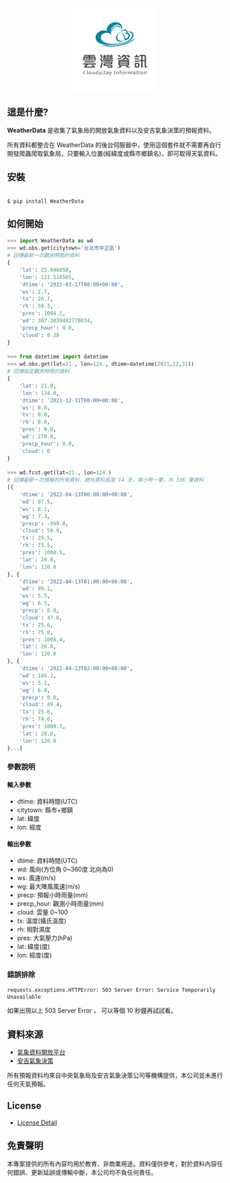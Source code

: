 <p align="center">
  <img src="https://raw.githubusercontent.com/cloudybay/weatherdata-sdk/main/Logo.png">
</p>



## 這是什麼?


**WeatherData** 是收集了氣象局的開放氣象資料以及安吉氣象決策的預報資料。

所有資料都整合在 WeatherData 的後台伺服器中，使用這個套件就不需要再自行開發爬蟲爬取氣象局，只要輸入位置(經緯度或縣市鄉鎮名)，即可取得天氣資料。

## 安裝

```shell

$ pip install WeatherData

```


## 如何開始

```python
>>> import WeatherData as wd
>>> wd.obs.get(citytown='台北市中正區')
# 回傳最新一次觀測時間的資料
{
    'lat': 25.046058,
    'lon': 121.516565,
    'dtime': '2022-03-17T08:00+00:00',
    'ws': 2.7,
    'tx': 26.7,
    'rh': 58.3,
    'pres': 1004.1,
    'wd': 307.3039482779834,
    'precp_hour': 0.0,
    'cloud': 0.28
}

>>> from datetime import datetime
>>> wd.obs.get(lat=21., lon=124., dtime=datetime(2021,12,31))
# 回傳指定觀測時間的資料
{
    'lat': 21.0,
    'lon': 124.0,
    'dtime': '2021-12-31T00:00+00:00',
    'ws': 0.0,
    'tx': 0.0,
    'rh': 0.0,
    'pres': 0.0,
    'wd': 270.0,
    'precp_hour': 0.0,
    'cloud': 0
}

>>> wd.fcst.get(lat=21., lon=124.)
# 回傳最新一次預報的所有資料，總共資料長度 14 天，每小時一筆，共 336 筆資料
[{
    'dtime': '2022-04-13T00:00:00+00:00',
    'wd': 97.5,
    'ws': 6.1,
    'wg': 7.3,
    'precp': -999.0,
    'cloud': 50.9,
    'tx': 25.5,
    'rh': 73.5,
    'pres': 1008.5,
    'lat': 20.0,
    'lon': 120.0
}, {
    'dtime': '2022-04-13T01:00:00+00:00',
    'wd': 99.1,
    'ws': 5.5,
    'wg': 6.5,
    'precp': 0.0,
    'cloud': 47.8,
    'tx': 25.6,
    'rh': 75.0,
    'pres': 1008.4,
    'lat': 20.0,
    'lon': 120.0
}, {
    'dtime': '2022-04-13T02:00:00+00:00',
    'wd': 104.2,
    'ws': 5.1,
    'wg': 6.0,
    'precp': 0.0,
    'cloud': 49.4,
    'tx': 25.6,
    'rh': 74.6,
    'pres': 1008.3,
    'lat': 20.0,
    'lon': 120.0
}...]
```

### 參數說明

#### 輸入參數
- dtime: 資料時間(UTC)
- citytown: 縣市+鄉鎮
- lat: 緯度
- lon: 經度

#### 輸出參數
- dtime: 資料時間(UTC)
- wd: 風向(方位角 0~360度 北向為0)
- ws: 風速(m/s)
- wg: 最大陣風風速(m/s)
- precp: 預報小時雨量(mm)
- precp_hour: 觀測小時雨量(mm)
- cloud: 雲量 0~100
- tx: 溫度(攝氏溫度)
- rh: 相對濕度
- pres: 大氣壓力(hPa)
- lat: 緯度(度)
- lon: 經度(度)

### 錯誤排除


```
requests.exceptions.HTTPError: 503 Server Error: Service Temporarily Unavailable
```

如果出現以上 503 Server Error ， 可以等個 10 秒鐘再試試看。

## 資料來源

- [氣象資料開放平台](https://opendata.cwb.gov.tw/index)
- [安吉氣象決策](https://www.weatherangel.com.tw/company/services2.php)

所有預報資料均來自中央氣象局及安吉氣象決策公司等機構提供，本公司並未進行任何天氣預報。


## License

- [License Detail](./LICENSE)

## 免責聲明

本專案提供的所有內容均用於教育、非商業用途。資料僅供參考，對於資料內容任何錯誤、更新延誤或傳輸中斷，本公司均不負任何責任。
